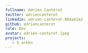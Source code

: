 ```yaml
---
fullname: Adrien Cantérot
twitter: adriencanterot
linkedin: adrien-canterot-084a42a2
github: adriencanterot
role: Dev
avatar: adrien-canterot.jpeg
projects:
   - 5_arkhn
---
```

